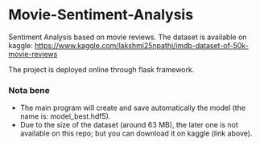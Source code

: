 # Movie-Sentiment-Analysis
Sentiment Analysis based on movie reviews. The dataset is available on kaggle: https://www.kaggle.com/lakshmi25npathi/imdb-dataset-of-50k-movie-reviews

The project is deployed online through flask framework.

### Nota bene
  - The main program will create and save automatically the model (the name is: model_best.hdf5).
  - Due to the size of the dataset (around 63 MB), the later one is not available on this repo; but you can download it on kaggle (link above). 
